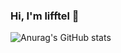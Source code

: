 ### Hi, I'm lifftel 👋



![Anurag's GitHub stats](https://github-readme-stats.vercel.app/api?username=lingtengqiu&show_icons=true&theme=radical&include_orgs=true)



